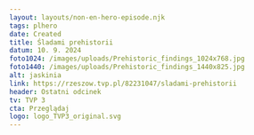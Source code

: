 ```yaml
---
layout: layouts/non-en-hero-episode.njk
tags: plhero
date: Created
title: Śladami prehistorii
datum: 10. 9. 2024
foto1024: /images/uploads/Prehistoric_findings_1024x768.jpg
foto1440: /images/uploads/Prehistoric_findings_1440x825.jpg
alt: jaskinia
link: https://rzeszow.tvp.pl/82231047/sladami-prehistorii
header: Ostatni odcinek
tv: TVP 3
cta: Przeglądaj
logo: logo_TVP3_original.svg
---
```

